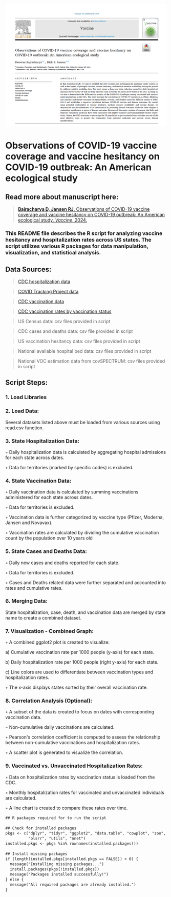 ![picture](vaccine.png)

# Observations of COVID-19 vaccine coverage and vaccine hesitancy on COVID-19 outbreak: An American ecological study 

## Read more about manuscript here:
> [__Bajracharya D, Jansen RJ.__ Observations of COVID-19 vaccine coverage and vaccine hesitancy on COVID-19 outbreak: An American ecological study. *Vaccine*, 2024.](https://pubmed.ncbi.nlm.nih.gov/38103963/)

### This README file describes the R script for analyzing vaccine hesitancy and hospitalization rates across US states. The script utilizes various R packages for data manipulation, visualization, and statistical analysis.


## Data Sources:
> [CDC hospitalization data](https://healthdata.gov/api/views/g62h-syeh/rows.csv?accessType=DOWNLOAD/)

> [COVID Tracking Project data](https://covidtracking.com/data/download/all-states-history.csv)

> [CDC vaccination data](https://data.cdc.gov/api/views/unsk-b7fc/rows.csv?accessType=DOWNLOAD)

> [CDC vaccination rates by vaccination status](https://data.cdc.gov/api/views/k3na-u7xf/rows.csv?accessType=DOWNLOAD)

> US Census data: csv files provided in script

> CDC cases and deaths data: csv file provided in script

> US vaccination hesitancy data: csv files provided in script

> National available hospital bed data: csv files provided in script

> National VOC estimation data from covSPECTRUM: csv files provided in script


## Script Steps:
### 1. Load Libraries 

### 2. Load Data: 
Several datasets listed above must be loaded from various sources using read.csv function. 
      
### 3. State Hospitalization Data:
◦ Daily hospitalization data is calculated by aggregating hospital admissions for each state across dates.

◦ Data for territories (marked by specific codes) is excluded.
      
### 4. State Vaccination Data:
◦ Daily vaccination data is calculated by summing vaccinations administered for each state across dates.

◦ Data for territories is excluded.

◦ Vaccination data is further categorized by vaccine type (Pfizer, Moderna, Jansen and Novavax).

◦ Vaccination rates are calculated by dividing the cumulative vaccination count by the population over 10 years old 
      
### 5. State Cases and Deaths Data:
◦ Daily new cases and deaths reported for each state.

◦ Data for territories is excluded.

◦ Cases and Deaths related data were further separated and accounted into rates and cumulative rates.
      
### 6. Merging Data:
State hospitalization, case, death, and vaccination data are merged by state name to create a combined dataset.
      
### 7. Visualization - Combined Graph:
◦ A combined ggplot2 plot is created to visualize:

  a) Cumulative vaccination rate per 1000 people (y-axis) for each state.
  
  b) Daily hospitalization rate per 1000 people (right y-axis) for each state.
  
  c) Line colors are used to differentiate between vaccination types and hospitalization rates.
  
◦ The x-axis displays states sorted by their overall vaccination rate.
      
### 8. Correlation Analysis (Optional):
◦ A subset of the data is created to focus on dates with corresponding vaccination data.

◦ Non-cumulative daily vaccinations are calculated.

◦ Pearson's correlation coefficient is computed to assess the relationship between non-cumulative vaccinations and hospitalization rates.

◦ A scatter plot is generated to visualize the correlation.
      
### 9. Vaccinated vs. Unvaccinated Hospitalization Rates:
◦ Data on hospitalization rates by vaccination status is loaded from the CDC.

◦ Monthly hospitalization rates for vaccinated and unvaccinated individuals are calculated.

◦ A line chart is created to compare these rates over time.


```
## R packages required for to run the script

## Check for installed packages
pkgs <- c("dplyr", "tidyr", "ggplot2", "data.table", "cowplot", "zoo", 
          "olsrr", "utils", "nnet")
installed.pkgs <- pkgs %in% rownames(installed.packages())

## Install missing packages
if (length(installed.pkgs[installed.pkgs == FALSE]) > 0) {
  message("Installing missing packages...")
  install.packages(pkgs[!installed.pkgs])
  message("Packages installed successfully!")
} else {
  message("All required packages are already installed.")
}

```
